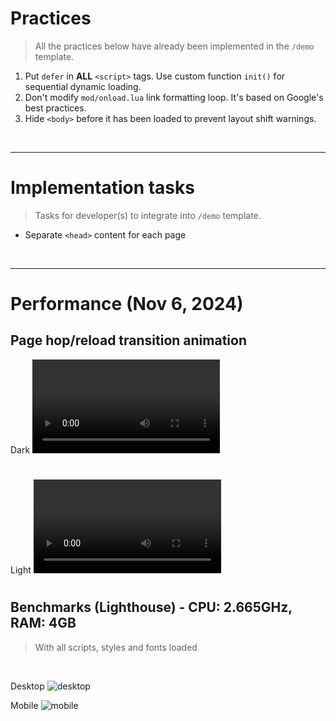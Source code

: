 # Practices
> All the practices below have already been implemented in the `/demo` template.
1. Put `defer` in **ALL** `<script>` tags. Use custom function `init()` for sequential dynamic loading.
2. Don't modify `mod/onload.lua` link formatting loop. It's based on Google's best practices.
3. Hide `<body>` before it has been loaded to prevent layout shift warnings.

<br>
<hr>

# Implementation tasks
> Tasks for developer(s) to integrate into `/demo` template.
- Separate `<head>` content for each page

<br>
<hr>

# Performance (Nov 6, 2024)
## Page hop/reload transition animation

Dark
<video src='https://github.com/user-attachments/assets/48c75565-e10b-42d3-82fb-85c10c13f35f' width=300/>
#
Light
<video src='https://github.com/user-attachments/assets/d8303860-5144-4bb4-9777-b0a275cdd3b0' width=300/>

#

## Benchmarks (Lighthouse) - CPU: 2.665GHz, RAM: 4GB
> With all scripts, styles and fonts loaded
<br>

Desktop
![desktop](https://github.com/user-attachments/assets/bcadf448-c97e-4661-9d78-d6f54910fcae)

Mobile
![mobile](https://github.com/user-attachments/assets/8251b7fe-afee-4b84-adaf-67309d628c39)
